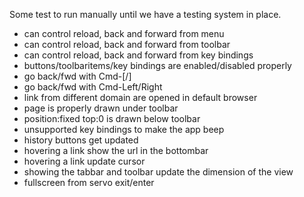 Some test to run manually until we have a testing system in place.

- can control reload, back and forward from menu
- can control reload, back and forward from toolbar
- can control reload, back and forward from key bindings
- buttons/toolbaritems/key bindings are enabled/disabled properly
- go back/fwd with Cmd-[/]
- go back/fwd with Cmd-Left/Right
- link from different domain are opened in default browser
- page is properly drawn under toolbar
- position:fixed top:0 is drawn below toolbar
- unsupported key bindings to make the app beep
- history buttons get updated
- hovering a link show the url in the bottombar
- hovering a link update cursor
- showing the tabbar and toolbar update the dimension of the view
- fullscreen from servo exit/enter
